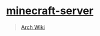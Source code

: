 # [minecraft-server](https://www.minecraft.net/)

> [Arch Wiki](https://wiki.archlinux.org/index.php/Minecraft)
